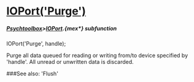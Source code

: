 # [IOPort('Purge')](IOPort-Purge) 
##### [Psychtoolbox](Psychtoolbox)>[IOPort](IOPort).{mex*} subfunction

IOPort('Purge', handle);

Purge all data queued for reading or writing from/to device specified by  
'handle'. All unread or unwritten data is discarded.  


###See also:
'Flush'
